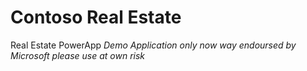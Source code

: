 # Contoso Real Estate
Real Estate PowerApp
*Demo Application only now way endoursed by Microsoft please use at own risk*
